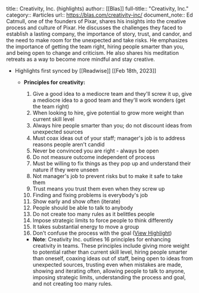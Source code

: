 title:: Creativity, Inc. (highlights)
author:: [[Blas]]
full-title:: "Creativity, Inc."
category:: #articles
url:: https://blas.com/creativity-inc/
document_note:: Ed Catmull, one of the founders of Pixar, shares his insights into the creative process and culture of Pixar. He discusses the challenges they faced to establish a lasting company, the importance of story, trust, and candor, and the need to make room for the unexpected and take risks. He emphasizes the importance of getting the team right, hiring people smarter than you, and being open to change and criticism. He also shares his meditation retreats as a way to become more mindful and stay creative.

- Highlights first synced by [[Readwise]] [[Feb 18th, 2023]]
	- **Principles for creativity:**
	  
	  1.  Give a good idea to a mediocre team and they'll screw it up, give a mediocre idea to a good team and they'll work wonders (get the team right)
	  2.  When looking to hire, give potential to grow more weight than current skill level
	  3.  Always hire people smarter than you; do not discount ideas from unexpected sources
	  4.  Must coax ideas out of your staff; manager's job is to address reasons people aren't candid
	  5.  Never be convinced you are right - always be open
	  6.  Do not measure outcome independent of process
	  7.  Must be willing to fix things as they pop up and understand their nature if they were unseen
	  8.  Not manager's job to prevent risks but to make it safe to take them
	  9.  Trust means you trust them even when they screw up
	  10.  Finding and fixing problems is everybody's job
	  11.  Show early and show often (iterate)
	  12.  People should be able to talk to anybody
	  13.  Do not create too many rules as it belittles people
	  14.  Impose strategic limits to force people to think differently
	  15.  It takes substantial energy to move a group
	  16.  Don't confuse the process with the goal ([View Highlight](https://read.readwise.io/read/01gshyd3wb5mwk3kv9kwbp5v5g))
		- **Note**: Creativity Inc. outlines 16 principles for enhancing creativity in teams. These principles include giving more weight to potential rather than current skill level, hiring people smarter than oneself, coaxing ideas out of staff, being open to ideas from unexpected sources, trusting even when mistakes are made, showing and iterating often, allowing people to talk to anyone, imposing strategic limits, understanding the process and goal, and not creating too many rules.